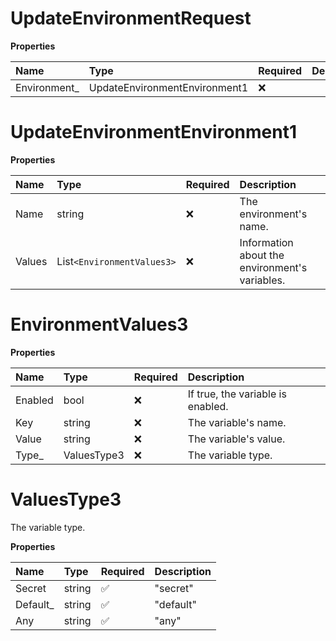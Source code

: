# UpdateEnvironmentRequest

**Properties**

| Name          | Type                          | Required | Description |
| :------------ | :---------------------------- | :------- | :---------- |
| Environment\_ | UpdateEnvironmentEnvironment1 | ❌       |             |

# UpdateEnvironmentEnvironment1

**Properties**

| Name   | Type                     | Required | Description                                    |
| :----- | :----------------------- | :------- | :--------------------------------------------- |
| Name   | string                   | ❌       | The environment's name.                        |
| Values | List`<EnvironmentValues3>` | ❌       | Information about the environment's variables. |

# EnvironmentValues3

**Properties**

| Name    | Type        | Required | Description                       |
| :------ | :---------- | :------- | :-------------------------------- |
| Enabled | bool        | ❌       | If true, the variable is enabled. |
| Key     | string      | ❌       | The variable's name.              |
| Value   | string      | ❌       | The variable's value.             |
| Type\_  | ValuesType3 | ❌       | The variable type.                |

# ValuesType3

The variable type.

**Properties**

| Name      | Type   | Required | Description |
| :-------- | :----- | :------- | :---------- |
| Secret    | string | ✅       | "secret"    |
| Default\_ | string | ✅       | "default"   |
| Any       | string | ✅       | "any"       |

<!-- This file was generated by liblab | https://liblab.com/ -->
